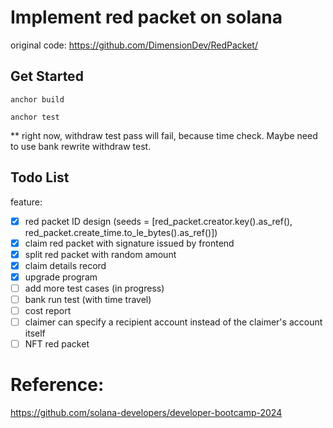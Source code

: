 # Implement red packet on solana
original code:
https://github.com/DimensionDev/RedPacket/
## Get Started
```
anchor build

anchor test
```
** right now, withdraw test pass will fail, because time check. Maybe need to use bank rewrite withdraw test.

## Todo List

feature:
- [x] red packet ID design (seeds = [red_packet.creator.key().as_ref(), red_packet.create_time.to_le_bytes().as_ref()])
- [x] claim red packet with signature issued by frontend
- [x] split red packet with random amount 
- [x] claim details record
- [x] upgrade program
- [ ] add more test cases (in progress)
- [ ] bank run test (with time travel)
- [ ] cost report
- [ ] claimer can specify a recipient account instead of the claimer's account itself
- [ ] NFT red packet

# Reference:
https://github.com/solana-developers/developer-bootcamp-2024
